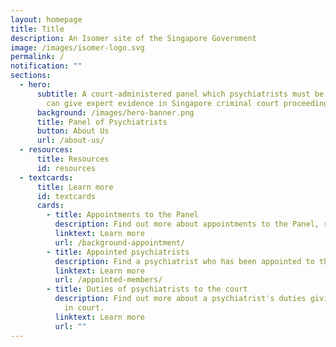 ```yaml
---
layout: homepage
title: Title
description: An Isomer site of the Singapore Government
image: /images/isomer-logo.svg
permalink: /
notification: ""
sections:
  - hero:
      subtitle: A court-administered panel which psychiatrists must be on before they
        can give expert evidence in Singapore criminal court proceedings.
      background: /images/hero-banner.png
      title: Panel of Psychiatrists
      button: About Us
      url: /about-us/
  - resources:
      title: Resources
      id: resources
  - textcards:
      title: Learn more
      id: textcards
      cards:
        - title: Appointments to the Panel
          description: Find out more about appointments to the Panel, revocations, and more.
          linktext: Learn more
          url: /background-appointment/
        - title: Appointed psychiatrists
          description: Find a psychiatrist who has been appointed to the Panel.
          linktext: Learn more
          url: /appointed-members/
        - title: Duties of psychiatrists to the court
          description: Find out more about a psychiatrist's duties giving expert evidence
            in court.
          linktext: Learn more
          url: ""
---
```


